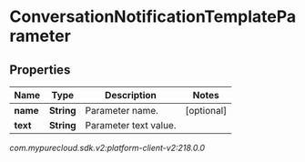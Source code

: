 # ConversationNotificationTemplateParameter


## Properties

| Name | Type | Description | Notes |
| ------------ | ------------- | ------------- | ------------- |
| **name** | **String** | Parameter name. |  [optional] |
| **text** | **String** | Parameter text value. |  |




_com.mypurecloud.sdk.v2:platform-client-v2:218.0.0_
